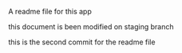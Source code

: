 A readme file for this app

this document is been modified on staging branch

this is the second commit for the readme file
